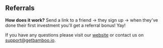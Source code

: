 ## Referrals

**How does it work?**
Send a link to a friend -> they sign up -> when they've done their first investment you'll get a referral bonus! Yay!
  
If you have any questions please visit our [website](https://www.getbamboo.io) or contact us on <support@getbamboo.io>.

